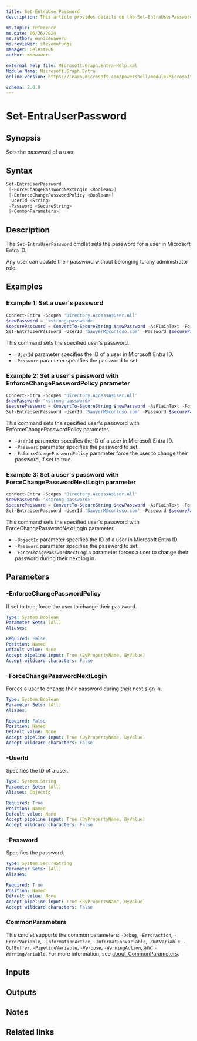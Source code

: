```yaml
---
title: Set-EntraUserPassword
description: This article provides details on the Set-EntraUserPassword command.

ms.topic: reference
ms.date: 06/26/2024
ms.author: eunicewaweru
ms.reviewer: stevemutungi
manager: CelesteDG
author: msewaweru

external help file: Microsoft.Graph.Entra-Help.xml
Module Name: Microsoft.Graph.Entra
online version: https://learn.microsoft.com/powershell/module/Microsoft.Graph.Entra/Set-EntraUserPassword

schema: 2.0.0
---
```


# Set-EntraUserPassword

## Synopsis

Sets the password of a user.

## Syntax

```powershell
Set-EntraUserPassword
 [-ForceChangePasswordNextLogin <Boolean>]
 [-EnforceChangePasswordPolicy <Boolean>]
 -UserId <String>
 -Password <SecureString>
 [<CommonParameters>]
```

## Description

The `Set-EntraUserPassword` cmdlet sets the password for a user in Microsoft Entra ID.

Any user can update their password without belonging to any administrator role.

## Examples

### Example 1: Set a user's password

```powershell
Connect-Entra -Scopes 'Directory.AccessAsUser.All'
$newPassword = '<strong-password>'
$securePassword = ConvertTo-SecureString $newPassword -AsPlainText -Force
Set-EntraUserPassword -UserId 'SawyerM@contoso.com' -Password $securePassword
```

This command sets the specified user's password.

- `-UserId` parameter specifies the ID of a user in Microsoft Entra ID.
- `-Password` parameter specifies the password to set.

### Example 2: Set a user's password with EnforceChangePasswordPolicy parameter

```powershell
Connect-Entra -Scopes 'Directory.AccessAsUser.All'
$newPassword= '<strong-password>'
$securePassword = ConvertTo-SecureString $newPassword -AsPlainText -Force 
Set-EntraUserPassword -UserId 'SawyerM@contoso.com' -Password $securePassword -EnforceChangePasswordPolicy $True
```

This command sets the specified user's password with EnforceChangePasswordPolicy parameter.

- `-UserId` parameter specifies the ID of a user in Microsoft Entra ID.
- `-Password` parameter specifies the password to set.
- `-EnforceChangePasswordPolicy` parameter force the user to change their password, if set to true.

### Example 3: Set a user's password with ForceChangePasswordNextLogin parameter

```powershell
connect-Entra -Scopes 'Directory.AccessAsUser.All'
$newPassword= '<strong-password>'
$securePassword = ConvertTo-SecureString $newPassword -AsPlainText -Force
Set-EntraUserPassword -UserId 'SawyerM@contoso.com' -Password $securePassword -ForceChangePasswordNextLogin $True
```

This command sets the specified user's password with ForceChangePasswordNextLogin parameter.

- `-ObjectId` parameter specifies the ID of a user in Microsoft Entra ID.
- `-Password` parameter specifies the password to set.
- `-ForceChangePasswordNextLogin` parameter forces a user to change their password during their next log in.

## Parameters

### -EnforceChangePasswordPolicy

If set to true, force the user to change their password.

```yaml
Type: System.Boolean
Parameter Sets: (All)
Aliases:

Required: False
Position: Named
Default value: None
Accept pipeline input: True (ByPropertyName, ByValue)
Accept wildcard characters: False
```

### -ForceChangePasswordNextLogin

Forces a user to change their password during their next sign in.

```yaml
Type: System.Boolean
Parameter Sets: (All)
Aliases:

Required: False
Position: Named
Default value: None
Accept pipeline input: True (ByPropertyName, ByValue)
Accept wildcard characters: False
```

### -UserId

Specifies the ID of a user.

```yaml
Type: System.String
Parameter Sets: (All)
Aliases: ObjectId

Required: True
Position: Named
Default value: None
Accept pipeline input: True (ByPropertyName, ByValue)
Accept wildcard characters: False
```

### -Password

Specifies the password.

```yaml
Type: System.SecureString
Parameter Sets: (All)
Aliases:

Required: True
Position: Named
Default value: None
Accept pipeline input: True (ByPropertyName, ByValue)
Accept wildcard characters: False
```

### CommonParameters

This cmdlet supports the common parameters: `-Debug`, `-ErrorAction`, `-ErrorVariable`, `-InformationAction`, `-InformationVariable`, `-OutVariable`, `-OutBuffer`, `-PipelineVariable`, `-Verbose`, `-WarningAction`, and `-WarningVariable`. For more information, see [about_CommonParameters](https://go.microsoft.com/fwlink/?LinkID=113216).

## Inputs

## Outputs

## Notes

## Related links
